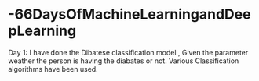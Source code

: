 # -66DaysOfMachineLearningandDeepLearning
Day 1:
I have done the Dibatese classification model , Given the parameter weather the person is having the diabates or not.
Various Classification algorithms have been used.
